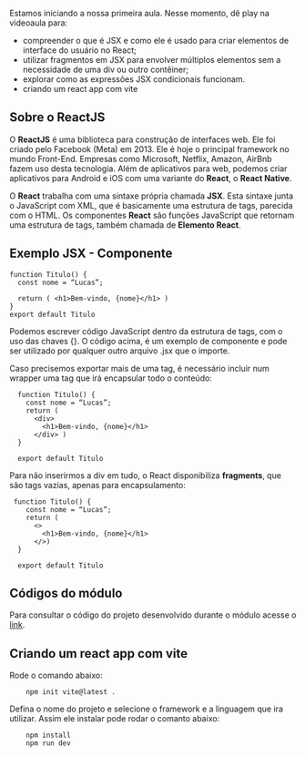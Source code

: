 Estamos iniciando a nossa primeira aula. Nesse momento, dê play na videoaula para:

- compreender o que é JSX e como ele é usado para criar elementos de interface do usuário no React;
- utilizar fragmentos em JSX para envolver múltiplos elementos sem a necessidade de uma div ou outro contêiner;
- explorar como as expressões JSX condicionais funcionam.
- criando um react app com vite

## Sobre o ReactJS

O **ReactJS** é uma biblioteca para construção de interfaces web. Ele foi criado pelo Facebook (Meta) em 2013. Ele é hoje o principal framework no mundo Front-End. Empresas como Microsoft, Netflix, Amazon, AirBnb fazem uso desta tecnologia. Além de aplicativos para web, podemos criar aplicativos para Android e iOS com uma variante do **React**, o **React Native**.

O **React** trabalha com uma sintaxe própria chamada **JSX**. Esta sintaxe junta o JavaScript com XML, que é basicamente uma estrutura de tags, parecida com o HTML. Os componentes **React** são funções JavaScript que retornam uma estrutura de tags, também chamada de **Elemento React**.

## Exemplo JSX - Componente

```
function Titulo() {
  const nome = “Lucas”;

  return ( <h1>Bem-vindo, {nome}</h1> )
}
export default Titulo
```

Podemos escrever código JavaScript dentro da estrutura de tags, com o uso das chaves {}. O código acima, é um exemplo de componente e pode ser utilizado por qualquer outro arquivo .jsx que o importe.

Caso precisemos exportar mais de uma tag, é necessário incluir num wrapper uma tag que irá encapsular todo o conteúdo:

```
  function Titulo() {
    const nome = “Lucas”;
    return (
      <div>
        <h1>Bem-vindo, {nome}</h1>
      </div> )
  }

  export default Titulo
```


Para não inserirmos a div em tudo, o React disponibiliza **fragments**, que são tags vazias, apenas para encapsulamento:

```
 function Titulo() {
    const nome = “Lucas”;
    return (
      <>
        <h1>Bem-vindo, {nome}</h1>
      </>)
  }

  export default Titulo
```

## Códigos do módulo

Para consultar o código do projeto desenvolvido durante o módulo acesse o [link](https://github.com/ogiansouza/github_perfil). 

## Criando um react app com vite

Rode o comando abaixo:
```
    npm init vite@latest .
```
Defina o nome do projeto e selecione o framework e a linguagem que ira utilizar.
Assim ele instalar pode rodar o comanto abaixo:
```
    npm install
    npm run dev
```
